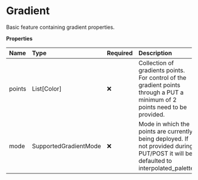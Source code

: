 # Gradient

Basic feature containing gradient properties.

**Properties**

| Name   | Type                  | Required | Description                                                                                                                         |
| :----- | :-------------------- | :------- | :---------------------------------------------------------------------------------------------------------------------------------- |
| points | List[Color]           | ❌       | Collection of gradients points. For control of the gradient points through a PUT a minimum of 2 points need to be provided.         |
| mode   | SupportedGradientMode | ❌       | Mode in which the points are currently being deployed. If not provided during PUT/POST it will be defaulted to interpolated_palette |

<!-- This file was generated by liblab | https://liblab.com/ -->
